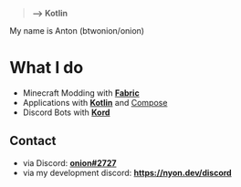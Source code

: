 > **--> Kotlin**

My name is Anton (btwonion/onion)

# What I do
- Minecraft Modding with [**Fabric**](https://fabricmc.net)
- Applications with [**Kotlin**](https://kotlinlang.org) and [Compose](https://github.com/JetBrains/compose-jb)
- Discord Bots with [**Kord**](https://github.com/kordlib/kord)

## Contact
- via Discord: [**onion#2727**](https://discord.com/users/645263163411005440)
- via my development discord: **https://nyon.dev/discord**
